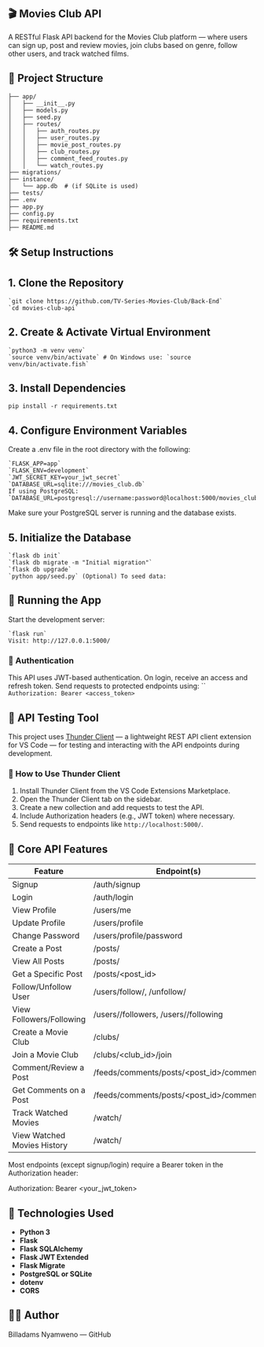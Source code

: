 ## 🎬 Movies Club API
A RESTful Flask API backend for the Movies Club platform — where users can sign up, post and review movies, join clubs based on genre, follow other users, and track watched films.

## 📁 Project Structure
```
├── app/
│   ├── __init__.py
│   ├── models.py
│   ├── seed.py
│   ├── routes/
│   │   ├── auth_routes.py
│   │   ├── user_routes.py
│   │   ├── movie_post_routes.py
│   │   ├── club_routes.py
│   │   ├── comment_feed_routes.py
│   │   └── watch_routes.py
├── migrations/
├── instance/
│   └── app.db  # (if SQLite is used)
├── tests/
├── .env
├── app.py
├── config.py
├── requirements.txt
├── README.md
```
## 🛠️ Setup Instructions

## 1. Clone the Repository
``` 
`git clone https://github.com/TV-Series-Movies-Club/Back-End`
`cd movies-club-api`
```
 ## 2. Create & Activate Virtual Environment 
```
`python3 -m venv venv`
`source venv/bin/activate` # On Windows use: `source venv/bin/activate.fish`   
```
## 3. Install Dependencies 

`pip install -r requirements.txt`

## 4. Configure Environment Variables 
Create a .env file in the root directory with the following:
```
`FLASK_APP=app`
`FLASK_ENV=development`
`JWT_SECRET_KEY=your_jwt_secret`
`DATABASE_URL=sqlite:///movies_club.db`
If using PostgreSQL:
`DATABASE_URL=postgresql://username:password@localhost:5000/movies_club`
```
Make sure your PostgreSQL server is running and the database exists.

## 5. Initialize the Database 
```
`flask db init`
`flask db migrate -m "Initial migration"`
`flask db upgrade`
`python app/seed.py` (Optional) To seed data:

```
## 🚀 Running the App 
Start the development server:
```
`flask run`
Visit: http://127.0.0.1:5000/
```
### 🔐 Authentication
This API uses JWT-based authentication.
On login, receive an access and refresh token.
Send requests to protected endpoints using:
``
`Authorization: Bearer <access_token>`

## 🧪 API Testing Tool

This project uses [Thunder Client](https://www.thunderclient.com/) — a lightweight REST API client extension for VS Code — for testing and interacting with the API endpoints during development.

### 🚀 How to Use Thunder Client

1. Install Thunder Client from the VS Code Extensions Marketplace.
2. Open the Thunder Client tab on the sidebar.
3. Create a new collection and add requests to test the API.
4. Include Authorization headers (e.g., JWT token) where necessary.
5. Send requests to endpoints like `http://localhost:5000/`.

## 📌 Core API Features

| **Feature**                 | **Endpoint(s)**                              | Method |
| --------------------------- | -------------------------------------------- | ------ |
| Signup                      | /auth/signup                                 | POST   |
| Login                       | /auth/login                                  | POST   |
| View Profile                | /users/me                                    | GET    |
| Update Profile              | /users/profile                               | PUT    |
| Change Password             | /users/profile/password                      | PUT    |
| Create a Post               | /posts/                                      | POST   |
| View All Posts              | /posts/                                      | GET    |
| Get a Specific Post         | /posts/\<post\_id>                           | GET    |
| Follow/Unfollow User        | /users/follow/<id>, /unfollow/<id>           | POST   |
| View Followers/Following    | /users/<id>/followers, /users/<id>/following | GET    |
| Create a Movie Club         | /clubs/                                      | POST   |
| Join a Movie Club           | /clubs/\<club\_id>/join                      | POST   |
| Comment/Review a Post       | /feeds/comments/posts/\<post\_id>/comments   | POST   |
| Get Comments on a Post      | /feeds/comments/posts/\<post\_id>/comments   | GET    |
| Track Watched Movies        | /watch/                                      | POST   |
| View Watched Movies History | /watch/                                      | GET    |

Most endpoints (except signup/login) require a Bearer token in the Authorization header:

Authorization: Bearer <your_jwt_token>

## 🧾 Technologies Used

- **Python 3**
- **Flask**
- **Flask SQLAlchemy**
- **Flask JWT Extended**
- **Flask Migrate**
- **PostgreSQL or SQLite**
- **dotenv**
- **CORS**

## 👨‍💻 Author
Billadams Nyamweno — GitHub